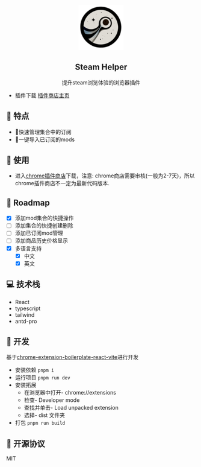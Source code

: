 
<div align="center">
  <img src="public/icon-128.png" alt="Logo" width="120" height="120" />
  <h2 align="center">Steam Helper</h2>

  <p align="center">
    提升steam浏览体验的浏览器插件
  </p>
</div>

- 插件下载 [插件商店主页](https://chromewebstore.google.com/detail/steam-workshop-helper/chjgepafiallpimaokpingbicikicbip)




## 🎉 特点

- 🥪快速管理集合中的订阅
- 🎯一键导入已订阅的mods

## 🧤 使用

- 进入[chrome插件商店](https://chromewebstore.google.com/detail/steam-workshop-helper/chjgepafiallpimaokpingbicikicbip)下载，注意: chrome商店需要审核(一般为2-7天)，所以chrome插件商店不一定为最新代码版本.

<!-- ROADMAP -->
## 🚊 Roadmap

- [x] 添加mod集合的快捷操作
- [ ] 添加集合的快捷创建删除
- [ ] 添加已订阅mod管理
- [ ] 添加商品历史价格显示
- [x] 多语言支持
    - [x] 中文
    - [x] 英文

## 💻 技术栈

- React
- typescript
- tailwind
- antd-pro

## 🥔 开发

基于[chrome-extension-boilerplate-react-vite](https://github.com/Jonghakseo/chrome-extension-boilerplate-react-vite)进行开发
- 安装依赖 `pnpm i`
- 运行项目 `pnpm run dev`
- 安装拓展
  - 在浏览器中打开- chrome://extensions
  - 检查- Developer mode
  - 查找并单击- Load unpacked extension
  - 选择- dist 文件夹
- 打包 `pnpm run build`



<!-- LICENSE -->
## 🍷 开源协议

MIT

